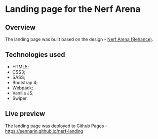 # Landing page for the Nerf Arena
## Overview
The landing page was built based on the design - [Nerf Arena (Behance)](https://www.behance.net/gallery/100728227/NERF-Playground-Landing-Page).

## Technologies used
* HTML5;
* CSS3;
* SASS;
* Bootstrap 4;
* Webpack;
* Vanilla JS;
* Swiper.

## Live preview
The landing page was deployed to Github Pages - https://sennarin.github.io/nerf-landing
